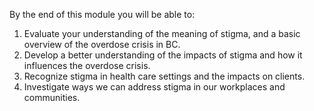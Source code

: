 By the end of this module you will be able to: 
1. Evaluate your understanding of the meaning of stigma, and a basic overview of the overdose crisis in BC.
2. Develop a better understanding of the impacts of stigma and how it influences the overdose crisis.  
3. Recognize stigma in health care settings and the impacts on clients.
4. Investigate ways we can address stigma in our workplaces and communities.  

